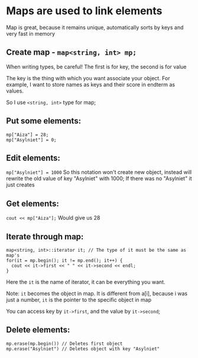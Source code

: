 # Maps are used to link elements

Map is great, because it remains unique, automatically sorts by keys and very fast in memory

## Create map - `map<string, int> mp;`
When writing types, be careful! The first is for key, the second is for value

The key is the thing with which you want associate your object. For example, I want to store names as keys and their score in endterm as values.

So I use `<string, int>` type for map;

## Put some elements:
```
mp["Aiza"] = 28;
mp["Asylniet"] = 0;
```

## Edit elements:
`mp["Asylniet"] = 1000`
So this notation won't create new object, instead will rewrite the old value of key "Asylniet" with 1000; If there was no "Asylniet" it just creates

## Get elements:
`cout << mp["Aiza"];`
Would give us 28

## Iterate through map:
```
map<string, int>::iterator it; // The type of it must be the same as map's
for(it = mp.begin(); it != mp.end(); it++) {
  cout << it->first << " " << it->second << endl;
}
```
Here the `it` is the name of iterator, it can be everything you want. 

Note: `it` becomes the object in map. It is different from a[i], because i was just a number, `it` is the pointer to the specific object in map

You can access key by `it->first`, and the value by `it->second`;

## Delete elements:
```
mp.erase(mp.begin()) // Deletes first object
mp.erase("Asylniet") // Deletes object with key "Asylniet"
```
